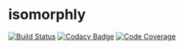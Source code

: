 # isomorphly
[![Build Status](https://travis-ci.org/leonardofoderaro/isomorphly.svg?branch=master)](https://travis-ci.org/leonardofoderaro/isomorphly)
[![Codacy Badge](https://api.codacy.com/project/badge/grade/e4cde676f15e4e4cbf7dd0f9ad1a0695)](https://www.codacy.com/app/startrack79/isomorphly)
[![Code Coverage](https://img.shields.io/codecov/c/github/pvorb/property-providers/develop.svg)](https://codecov.io/github/pvorb/property-providers?branch=develop)
